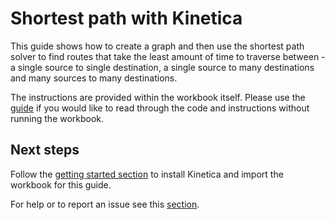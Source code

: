 # Shortest path with Kinetica
This guide shows how to create a graph and then use the shortest path solver to find routes that take the least amount of time to traverse between - a single source to single destination, a single source to many destinations and many sources to many destinations.

The instructions are provided within the workbook itself. Please use the [guide](https://github.com/kineticadb/kinetica-workbooks/blob/master/guide-graph_shortest_path/guide-graph_shortest_path.md) if you would like to read through the code and instructions without running the workbook.

## Next steps
Follow the [getting started section](https://github.com/kineticadb/kinetica-workbooks#-getting-started-with-kinetica) to install Kinetica and import the workbook for this guide.

For help or to report an issue see this [section](https://github.com/kineticadb/kinetica-workbooks#help). 
